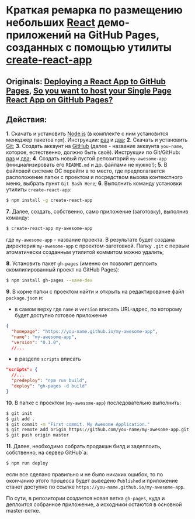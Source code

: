 # Краткая ремарка по размещению небольших [React](https://ru.reactjs.org/ "JavaScript-библиотека для создания пользовательских интерфейсов") демо-приложений на GitHub Pages, созданных с помощью утилиты [create-react-app](https://github.com/facebook/create-react-app)
Originals: [Deploying a React App to GitHub Pages](https://github.com/gitname/react-gh-pages/tree/master), [So you want to host your Single Page React App on GitHub Pages?](https://itnext.io/so-you-want-to-host-your-single-age-react-app-on-github-pages-a826ab01e48)
---

## Действия:

**1**. Скачать и установить [Node.js](https://nodejs.org/) (в комплекте с ним установится менеджер пакетов `npm`). Инструкции: [раз](http://webupblog.ru/kak-ustanovit-node-js-na-windows/) и [два](https://medium.com/devschacht/node-hero-chapter-1-239f7afeb1d1);
**2**. Скачать и установить [Git](https://git-scm.com/);
**3**. Создать аккаунт на [GitHub](https://github.com/) (далее - название аккаунта `you-name`, которое, естественно, должно быть своё). Инструкции по Git/GitHub: [раз](https://habr.com/ru/post/125799/) и [два](https://github.com/andreiled/mipt-cs-4sem/wiki/%D0%9F%D0%BE%D1%88%D0%B0%D0%B3%D0%BE%D0%B2%D0%B0%D1%8F-%D0%B8%D0%BD%D1%81%D1%82%D1%80%D1%83%D0%BA%D1%86%D0%B8%D1%8F-%D0%BF%D0%BE-%D1%80%D0%B0%D0%B1%D0%BE%D1%82%D0%B5-%D1%81-git-%D0%B8-github-%D0%B4%D0%BB%D1%8F-%D1%81%D1%82%D1%83%D0%B4%D0%B5%D0%BD%D1%82%D0%BE%D0%B2);
**4**. Создать новый пустой репозиторий `my-awesome-app` (инициализировать его `README.md` и др. файлами не нужно!);
**5**. В файловой системе ОС перейти в то место, где предполагается расположение папки с проектом и посредством вызова контекстного меню, выбрать пункт `Git Bash Here`;
**6**. Выполнить команду установки утилиты `create-react-app`:

```Bash
$ npm install -g create-react-app
```

**7**. Далее, создать, собственно, само приложение (заготовку), выполнив команду:

```Bash
$ create-react-app my-awesome-app
```

  где `my-awesome-app` - название проекта. В результате будет создана директория `my-awesome-app` с проектом-заготовкой. Папку `.git` с первым атоматически созданным утилитой коммитом можно удалить;

**8**. Установить пакет `gh-pages` (именно он позволит деплоить скомпилированный проект на GitHub Pages):

```Bash
$ npm install gh-pages --save-dev
```

**9**. В корне папки с проектом найти и открыть на редактирование файл `package.json` и:
  - в самом верху где `name` и `version` вписать URL-адрес, по которому будет доступно готовое приложение
  ```json
  {
    "homepage": "https://you-name.github.io/my-awesome-app",
    "name": "my-awesome-app",
    "version": "0.1.0",
    //...
  ```
  - в разделе `scripts` вписать
  ```json
  "scripts": {
    //...
    "predeploy": "npm run build",
    "deploy": "gh-pages -d build"
  }
  ```

**10**. В папке с проектом (`my-awesome-app`) последовательно выполнить:

```bash
$ git init
$ git add .
$ git commit -m "First commit. My Awesome Application."
$ git remote add origin https://github.com/you-name/my-awesome-app.git
$ git push origin master
```

**11**. Далее, необходимо собрать продакшн билд и задеплоить, собственно, на сервер GitHub`а:

```bash
$ npm run deploy
```

если все сделано правильно и не было никаких ошибок, то по окончанию этого процесса будет выведено `Published` и приложение станет доступно по ссылке `https://you-name.github.io/my-awesome-app`.

По сути, в репозитории создается новая ветка `gh-pages`, куда и деплоится собранное приложение, а исходники остаются в основной master-ветке.
